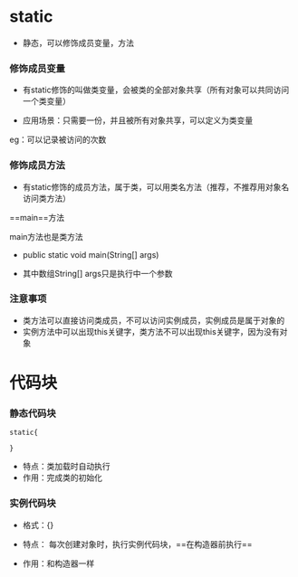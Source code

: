 # static

+ 静态，可以修饰成员变量，方法

### 修饰成员变量

+ 有static修饰的叫做类变量，会被类的全部对象共享（所有对象可以共同访问一个类变量）

+ 应用场景：只需要一份，并且被所有对象共享，可以定义为类变量

eg：可以记录被访问的次数

### 修饰成员方法

+ 有static修饰的成员方法，属于类，可以用类名方法（推荐，不推荐用对象名访问类方法）

==main==方法

main方法也是类方法

+ public static void main(String[] args)

+ 其中数组String[] args只是执行中一个参数

### 注意事项

+ 类方法可以直接访问类成员，不可以访问实例成员，实例成员是属于对象的
+ 实例方法中可以出现this关键字，类方法不可以出现this关键字，因为没有对象

# 代码块

### 静态代码块

```
static{

}
```

+ 特点：类加载时自动执行
+ 作用：完成类的初始化

### 实例代码块

+ 格式：{}

+ 特点： 每次创建对象时，执行实例代码块，==在构造器前执行==
+ 作用：和构造器一样